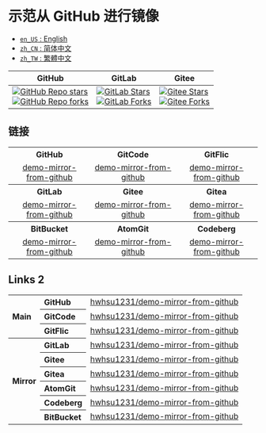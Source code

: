 # 示范从 GitHub 进行镜像

<ul>
  <li><a href="./README.md"><code>en_US</code> : English</a></li>
  <li><a href="./README.zh_CN.md"><code>zh_CN</code> : 简体中文</a></li>
  <li><a href="./README.zh_TW.md"><code>zh_TW</code> : 繁體中文</a></li>
</ul>

<div align="center">
  <table>
    <thead>
      <tr>
        <th>GitHub</th>
        <th>GitLab</th>
        <th>Gitee</th>
      </tr>
    </thead>
    <tbody>
      <tr>
        <td>
          <a href="https://github.com/hwhsu1231/demo-mirror-from-github/stargazers"><img alt="GitHub Repo stars" src="https://img.shields.io/github/stars/hwhsu1231/demo-mirror-from-github?style=flat&logo=github"></a><br />
          <a href="https://github.com/hwhsu1231/demo-mirror-from-github/forks"><img alt="GitHub Repo forks" src="https://img.shields.io/github/forks/hwhsu1231/demo-mirror-from-github?style=flat&logo=github"></a>
        </td>
        <td>
          <a href="https://gitlab.com/hwhsu1231/demo-mirror-from-github/-/starrers"><img alt="GitLab Stars" src="https://img.shields.io/gitlab/stars/hwhsu1231%2Fdemo-mirror-from-github?gitlab_url=https%3A%2F%2Fgitlab.com&style=flat&logo=gitlab"></a><br />
          <a href="https://gitlab.com/hwhsu1231/demo-mirror-from-github/-/forks"><img alt="GitLab Forks" src="https://img.shields.io/gitlab/forks/hwhsu1231%2Fdemo-mirror-from-github?gitlab_url=https%3A%2F%2Fgitlab.com&style=flat&logo=gitlab"></a>
        </td>
        <td>
          <a href='https://gitee.com/hwhsu1231/demo-mirror-from-github/stargazers'><img alt="Gitee Stars" src='https://gitee.com/hwhsu1231/demo-mirror-from-github/badge/star.svg?theme=dark' alt='star'></img></a><br />
          <a href='https://gitee.com/hwhsu1231/demo-mirror-from-github/members'><img alt="Gitee Forks" src='https://gitee.com/hwhsu1231/demo-mirror-from-github/badge/fork.svg?theme=dark' alt='fork'></img></a>
        </td>
      </tr>
    </tbody>
  </table>
</div>

## 链接

<table align="center">
  <tbody>
    <!-- Row 1 -->
    <tr>
      <th colspan="1" style="text-align: center; vertical-align: middle; width: 33%;">GitHub</th>
      <th colspan="1" style="text-align: center; vertical-align: middle; width: 34%;">GitCode</th>
      <th colspan="1" style="text-align: center; vertical-align: middle; width: 33%;">GitFlic</th>
    </tr>
    <!-- Row 2 -->
    <tr>
      <td colspan="1" style="text-align: center; vertical-align: middle; width: 33%;" align="center">
        <a href="https://github.com/hwhsu1231/demo-mirror-from-github" target="_blank">demo-mirror-from-github</a>
      </td>
      <td colspan="1" style="text-align: center; vertical-align: middle; width: 34%;" align="center">
        <a href="https://gitcode.com/hwhsu1231/demo-mirror-from-github" target="_blank">demo-mirror-from-github</a>
      </td>
      <td colspan="1" style="text-align: center; vertical-align: middle; width: 33%;" align="center">
        <a href="https://gitflic.ru/project/hwhsu1231/demo-mirror-from-github" target="_blank">demo-mirror-from-github</a>
      </td>
    </tr>
    <!-- Row 3 -->
    <tr>
      <th colspan="1" style="text-align: center; vertical-align: middle; width: 33%;">GitLab</th>
      <th colspan="1" style="text-align: center; vertical-align: middle; width: 34%;">Gitee</th>
      <th colspan="1" style="text-align: center; vertical-align: middle; width: 33%;">Gitea</th>
    </tr>
    <!-- Row 4 -->
    <tr>
      <td colspan="1" style="text-align: center; vertical-align: middle; width: 33%;" align="center">
        <a href="https://gitlab.com/hwhsu1231/demo-mirror-from-github" target="_blank">demo-mirror-from-github</a>
      </td>
      <td colspan="1" style="text-align: center; vertical-align: middle; width: 34%;" align="center">
        <a href="https://gitee.com/hwhsu1231/demo-mirror-from-github" target="_blank">demo-mirror-from-github</a>
      </td>
      <td colspan="1" style="text-align: center; vertical-align: middle; width: 33%;" align="center">
        <a href="https://gitea.com/hwhsu1231/demo-mirror-from-github" target="_blank">demo-mirror-from-github</a>
      </td>
    </tr>
    <!-- Row 5 -->
    <tr>
      <th colspan="1" style="text-align: center; vertical-align: middle; width: 33%;">BitBucket</th>
      <th colspan="1" style="text-align: center; vertical-align: middle; width: 34%;">AtomGit</th>
      <th colspan="1" style="text-align: center; vertical-align: middle; width: 33%;">Codeberg</th>
    </tr>
    <!-- Row 6 -->
    <tr>
      <td colspan="1" style="text-align: center; vertical-align: middle; width: 33%;" align="center">
        <a href="https://bitbucket.org/hwhsu1231/demo-mirror-from-github" target="_blank">demo-mirror-from-github</a>
      </td>
      <td colspan="1" style="text-align: center; vertical-align: middle; width: 34%;" align="center">
        <a href="https://atomgit.com/hwhsu1231/demo-mirror-from-github" target="_blank">demo-mirror-from-github</a>
      </td>
      <td colspan="1" style="text-align: center; vertical-align: middle; width: 33%;" align="center">
        <a href="https://codeberg.org/hwhsu1231/demo-mirror-from-github" target="_blank">demo-mirror-from-github</a>
      </td>
    </tr>
  </tbody>
</table>

## Links 2

<table align="center">
  <tbody>
    <!-- Main -->
    <tr>
      <th rowspan="3" style="text-align: left; vertical-align: middle;">Main</th>
      <th style="text-align: left; vertical-align: middle;">GitHub</th>
      <td style="text-align: left; vertical-align: middle;" align="center">
        <a href="https://github.com/hwhsu1231/demo-mirror-from-github" target="_blank">hwhsu1231/demo-mirror-from-github</a>
      </td>
    </tr>
    <tr>
      <th style="text-align: left; vertical-align: middle;">GitCode</th>
      <td style="text-align: left; vertical-align: middle;" align="center">
        <a href="https://gitcode.com/hwhsu1231/demo-mirror-from-github" target="_blank">hwhsu1231/demo-mirror-from-github</a>
      </td>
    </tr>
    <tr>
      <th style="text-align: left; vertical-align: middle;">GitFlic</th>
      <td style="text-align: left; vertical-align: middle;" align="center">
        <a href="https://gitflic.ru/project/hwhsu1231/demo-mirror-from-github" target="_blank">hwhsu1231/demo-mirror-from-github</a>
      </td>
    </tr>
    <!-- Mirror -->
    <tr>
      <th rowspan="6" style="text-align: left; vertical-align: middle;">Mirror</th>
      <th style="text-align: left; vertical-align: middle;">GitLab</th>
      <td style="text-align: left; vertical-align: middle;" align="center">
        <a href="https://gitlab.com/hwhsu1231/demo-mirror-from-github" target="_blank">hwhsu1231/demo-mirror-from-github</a>
      </td>
    </tr>
    <tr>
      <th style="text-align: left; vertical-align: middle;">Gitee</th>
      <td style="text-align: left; vertical-align: middle;" align="center">
        <a href="https://gitee.com/hwhsu1231/demo-mirror-from-github" target="_blank">hwhsu1231/demo-mirror-from-github</a>
      </td>
    </tr>
    <tr>
      <th style="text-align: left; vertical-align: middle;">Gitea</th>
      <td style="text-align: left; vertical-align: middle;" align="center">
        <a href="https://gitea.com/hwhsu1231/demo-mirror-from-github" target="_blank">hwhsu1231/demo-mirror-from-github</a>
      </td>
    </tr>
    <tr>
      <th style="text-align: left; vertical-align: middle;">AtomGit</th>
      <td style="text-align: left; vertical-align: middle;" align="center">
        <a href="https://atomgit.com/hwhsu1231/demo-mirror-from-github" target="_blank">hwhsu1231/demo-mirror-from-github</a>
      </td>
    </tr>
    <tr>
      <th style="text-align: left; vertical-align: middle;">Codeberg</th>
      <td style="text-align: left; vertical-align: middle;" align="center">
        <a href="https://codeberg.org/hwhsu1231/demo-mirror-from-github" target="_blank">hwhsu1231/demo-mirror-from-github</a>
      </td>
    </tr>
    <tr>
      <th style="text-align: left; vertical-align: middle;">BitBucket</th>
      <td style="text-align: left; vertical-align: middle;" align="center">
        <a href="https://bitbucket.org/hwhsu1231/demo-mirror-from-github" target="_blank">hwhsu1231/demo-mirror-from-github</a>
      </td>
    </tr>
  </tbody>
</table>

